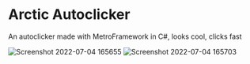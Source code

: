 # Arctic Autoclicker
 An autoclicker made with MetroFramework in C#, looks cool, clicks fast


![Screenshot 2022-07-04 165655](https://user-images.githubusercontent.com/63355054/177411757-43e31168-09a7-42a2-a3d4-9b29945455ad.png)
![Screenshot 2022-07-04 165703](https://user-images.githubusercontent.com/63355054/177411759-09eb85aa-5fcd-4faf-81e1-b88c96298bc3.png)

